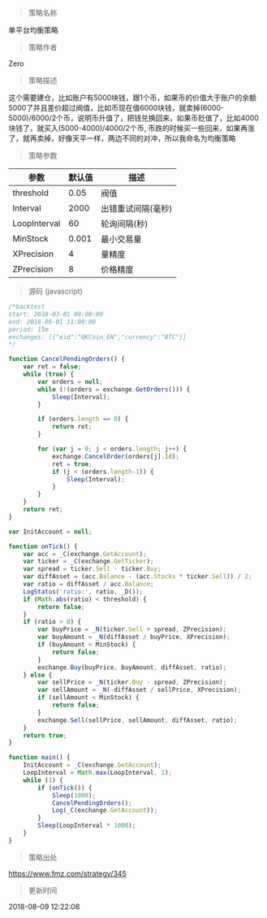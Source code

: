 
> 策略名称

单平台均衡策略

> 策略作者

Zero

> 策略描述

这个需要建仓，比如账户有5000块钱，跟1个币，如果币的价值大于账户的余额5000了并且差价超过阀值，比如币现在值6000块钱，就卖掉(6000-5000)/6000/2个币，说明币升值了，把钱兑换回来，如果币贬值了，比如4000块钱了，就买入(5000-4000)/4000/2个币, 币跌的时候买一些回来，如果再涨了，就再卖掉，好像天平一样，两边不同的对冲，所以我命名为均衡策略

> 策略参数



|参数|默认值|描述|
|----|----|----|
|threshold|0.05|阀值|
|Interval|2000|出错重试间隔(毫秒)|
|LoopInterval|60|轮询间隔(秒)|
|MinStock|0.001|最小交易量|
|XPrecision|4|量精度|
|ZPrecision|8|价格精度|


> 源码 (javascript)

``` javascript
/*backtest
start: 2018-03-01 00:00:00
end: 2018-08-01 11:00:00
period: 15m
exchanges: [{"eid":"OKCoin_EN","currency":"BTC"}]
*/

function CancelPendingOrders() {
    var ret = false;
    while (true) {
        var orders = null;
        while (!(orders = exchange.GetOrders())) {
            Sleep(Interval);
        }

        if (orders.length == 0) {
            return ret;
        }

        for (var j = 0; j < orders.length; j++) {
            exchange.CancelOrder(orders[j].Id);
            ret = true;
            if (j < (orders.length-1)) {
                Sleep(Interval);
            }
        }
    }
    return ret;
}

var InitAccount = null;

function onTick() {
    var acc = _C(exchange.GetAccount);
    var ticker = _C(exchange.GetTicker);
    var spread = ticker.Sell - ticker.Buy;
    var diffAsset = (acc.Balance - (acc.Stocks * ticker.Sell)) / 2;
    var ratio = diffAsset / acc.Balance;
    LogStatus('ratio:', ratio, _D());
    if (Math.abs(ratio) < threshold) {
        return false;
    }
    if (ratio > 0) {
        var buyPrice = _N(ticker.Sell + spread, ZPrecision);
        var buyAmount = _N(diffAsset / buyPrice, XPrecision);
        if (buyAmount < MinStock) {
            return false;
        }
        exchange.Buy(buyPrice, buyAmount, diffAsset, ratio);
    } else {
        var sellPrice = _N(ticker.Buy - spread, ZPrecision);
        var sellAmount = _N(-diffAsset / sellPrice, XPrecision);
        if (sellAmount < MinStock) {
            return false;
        }
        exchange.Sell(sellPrice, sellAmount, diffAsset, ratio);
    }
    return true;
}

function main() {
    InitAccount = _C(exchange.GetAccount);
    LoopInterval = Math.max(LoopInterval, 1);
    while (1) {
        if (onTick()) {
            Sleep(1000);
            CancelPendingOrders();
            Log(_C(exchange.GetAccount));
        }
        Sleep(LoopInterval * 1000);
    }
}
```

> 策略出处

https://www.fmz.com/strategy/345

> 更新时间

2018-08-09 12:22:08

